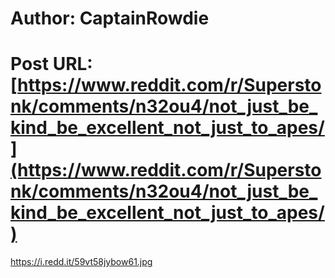 # Author: CaptainRowdie
# Post URL: [https://www.reddit.com/r/Superstonk/comments/n32ou4/not_just_be_kind_be_excellent_not_just_to_apes/](https://www.reddit.com/r/Superstonk/comments/n32ou4/not_just_be_kind_be_excellent_not_just_to_apes/)


https://i.redd.it/59vt58jybow61.jpg